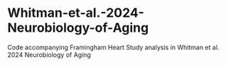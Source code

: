 # Whitman-et-al.-2024-Neurobiology-of-Aging
Code accompanying Framingham Heart Study analysis in Whitman et al. 2024 Neurobiology of Aging
